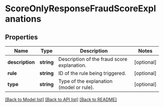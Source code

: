 # ScoreOnlyResponseFraudScoreExplanations

## Properties
Name | Type | Description | Notes
------------ | ------------- | ------------- | -------------
**description** | **string** | Description of the fraud score explanation. | [optional] 
**rule** | **string** | ID of the rule being triggered. | [optional] 
**type** | **string** | Type of the explanation (model or rule). | [optional] 

[[Back to Model list]](../README.md#documentation-for-models) [[Back to API list]](../README.md#documentation-for-api-endpoints) [[Back to README]](../README.md)


